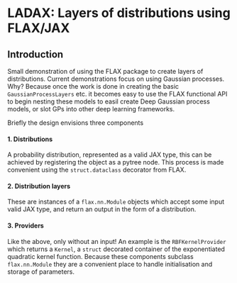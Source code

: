 # LADAX: Layers of distributions using FLAX/JAX

## Introduction

Small demonstration of using the FLAX package to create layers
of distributions. Current demonstrations focus on using Gaussian 
processes. Why? Because once the work is done in creating the
basic `GaussianProcessLayers` etc. it becomes easy to use the
FLAX functional API to begin nesting these models to easil 
create Deep Gaussian process models, or slot GPs into other
deep learning frameworks. 


Briefly the design envisions three components

#### 1. Distributions
A probability distribution, represented as a valid JAX type,
this can be achieved by registering the object as a pytree
node. This process is made convenient using the 
`struct.dataclass` decorator from FLAX. 

#### 2. Distribution layers
These are instances of a `flax.nn.Module` objects which 
accept some input valid JAX type, and return an output 
in the form of a distribution.

#### 3. Providers
Like the above, only without an input! An example is 
the `RBFKernelProvider` which returns a `Kernel`, 
a `struct` decorated container of the exponentiated 
quadratic kernel function. Because these components
subclass `flax.nn.Module` they are a convenient place
to handle initialisation and storage of parameters.
